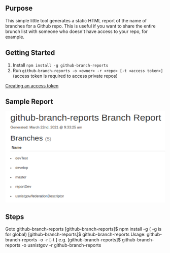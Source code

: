 ## Purpose

This simple little tool generates a static HTML report of the name of branches for a Github repo. This is useful if you want to share
the entire brunch list with someone who doesn't have access to your repo, for example.

## Getting Started

1. Install `npm install -g github-branch-reports`
2. Run `github-branch-reports -o <owner> -r <repo> [-t <access token>]` (access token is required to access private repos)

[Creating an access token](https://help.github.com/articles/creating-an-access-token-for-command-line-use/)

## Sample Report

![Sample Report](report-sample.png)

## Steps
Goto github-branch-reports 
[github-branch-reports]$ npm install -g ( -g is for global)
[github-branch-reports]$ github-branch-reports 
Usage: github-branch-reports -o <owner> -r <repo> [-t <token>]
e.g. [github-branch-reports]$ github-branch-reports -o usnistgov -r github-branch-reports